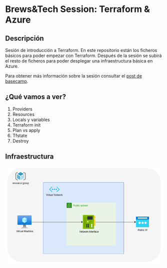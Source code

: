 # Brews&Tech Session: Terraform & Azure

## Descripción

Sesión de introducción a Terraform. En este repositorio están los ficheros básicos para poder empezar con Terraform. Después de la sesión se subirá el resto de ficheros para poder desplegar una infraestructura básica en Azure.

Para obtener más información sobre la sesión consultar el [post de basecamp](https://3.basecamp.com/5365202/buckets/27723296/messages/7153559804).

## ¿Qué vamos a ver?

1. Providers
2. Resources
3. Locals y variables
4. Terraform init
5. Plan vs apply
6. Tfstate
7. Destroy

## Infraestructura

![Diagrama de arquitectura](image.png)
